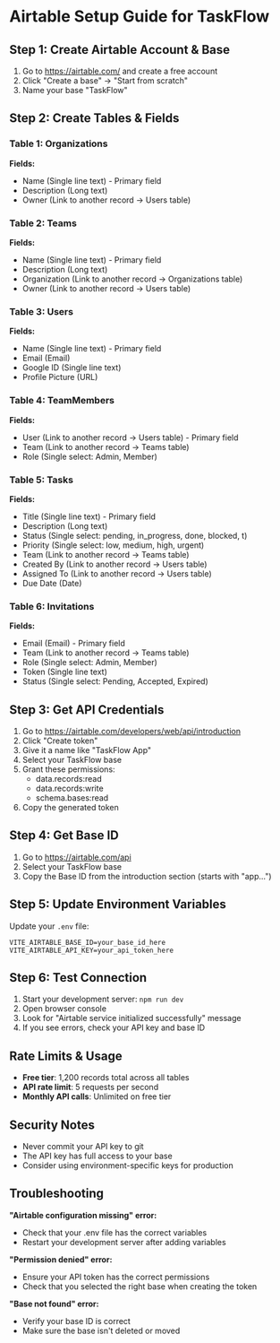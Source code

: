 # Airtable Setup Guide for TaskFlow

## Step 1: Create Airtable Account & Base

1. Go to https://airtable.com/ and create a free account
2. Click "Create a base" → "Start from scratch"
3. Name your base "TaskFlow"

## Step 2: Create Tables & Fields

### Table 1: Organizations
**Fields:**
- Name (Single line text) - Primary field
- Description (Long text)
- Owner (Link to another record → Users table)

### Table 2: Teams
**Fields:**
- Name (Single line text) - Primary field
- Description (Long text)
- Organization (Link to another record → Organizations table)
- Owner (Link to another record → Users table)

### Table 3: Users
**Fields:**
- Name (Single line text) - Primary field
- Email (Email)
- Google ID (Single line text)
- Profile Picture (URL)

### Table 4: TeamMembers
**Fields:**
- User (Link to another record → Users table) - Primary field
- Team (Link to another record → Teams table)
- Role (Single select: Admin, Member)

### Table 5: Tasks
**Fields:**
- Title (Single line text) - Primary field
- Description (Long text)
- Status (Single select: pending, in_progress, done, blocked, t)
- Priority (Single select: low, medium, high, urgent)
- Team (Link to another record → Teams table)
- Created By (Link to another record → Users table)
- Assigned To (Link to another record → Users table)
- Due Date (Date)

### Table 6: Invitations
**Fields:**
- Email (Email) - Primary field
- Team (Link to another record → Teams table)
- Role (Single select: Admin, Member)
- Token (Single line text)
- Status (Single select: Pending, Accepted, Expired)

## Step 3: Get API Credentials

1. Go to https://airtable.com/developers/web/api/introduction
2. Click "Create token"
3. Give it a name like "TaskFlow App"
4. Select your TaskFlow base
5. Grant these permissions:
   - data.records:read
   - data.records:write
   - schema.bases:read
6. Copy the generated token

## Step 4: Get Base ID

1. Go to https://airtable.com/api
2. Select your TaskFlow base
3. Copy the Base ID from the introduction section (starts with "app...")

## Step 5: Update Environment Variables

Update your `.env` file:
```
VITE_AIRTABLE_BASE_ID=your_base_id_here
VITE_AIRTABLE_API_KEY=your_api_token_here
```

## Step 6: Test Connection

1. Start your development server: `npm run dev`
2. Open browser console
3. Look for "Airtable service initialized successfully" message
4. If you see errors, check your API key and base ID

## Rate Limits & Usage

- **Free tier**: 1,200 records total across all tables
- **API rate limit**: 5 requests per second
- **Monthly API calls**: Unlimited on free tier

## Security Notes

- Never commit your API key to git
- The API key has full access to your base
- Consider using environment-specific keys for production

## Troubleshooting

**"Airtable configuration missing" error:**
- Check that your .env file has the correct variables
- Restart your development server after adding variables

**"Permission denied" error:**
- Ensure your API token has the correct permissions
- Check that you selected the right base when creating the token

**"Base not found" error:**
- Verify your base ID is correct
- Make sure the base isn't deleted or moved